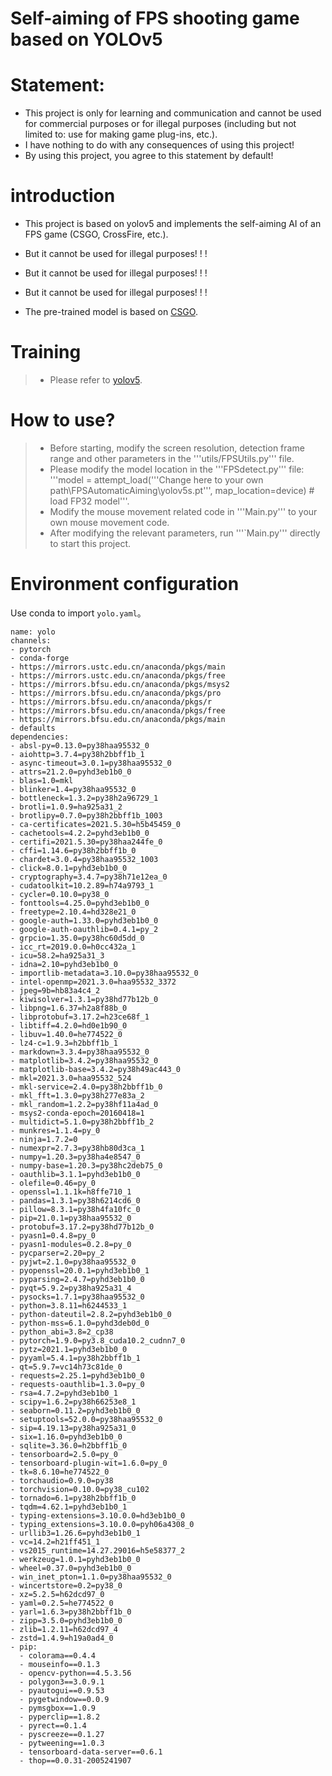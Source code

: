 
# Self-aiming of FPS shooting game based on YOLOv5

# Statement:
- This project is only for learning and communication and cannot be used for commercial purposes or for illegal purposes (including but not limited to: use for making game plug-ins, etc.).
- I have nothing to do with any consequences of using this project!
- By using this project, you agree to this statement by default!

  
# introduction
 -  This project is based on yolov5 and implements the self-aiming AI of an FPS game (CSGO, CrossFire, etc.).
   
 -  But it cannot be used for illegal purposes! ! !
 -  But it cannot be used for illegal purposes! ! !
 -  But it cannot be used for illegal purposes! ! !
   
 -  The pre-trained model is based on [CSGO](https://store.steampowered.com/app/730/CounterStrike_Global_Offensive). 

# Training
  
  > - Please refer to [yolov5](https://github.com/ultralytics/yolov5).

# How to use?
  > - Before starting, modify the screen resolution, detection frame range and other parameters in the '''utils/FPSUtils.py''' file.
  > - Please modify the model location in the '''FPSdetect.py''' file: '''model = attempt_load('''Change here to your own path\FPSAutomaticAiming\yolov5s.pt''', map_location=device) # load FP32 model'''.
  > - Modify the mouse movement related code in '''Main.py''' to your own mouse movement code.
  > - After modifying the relevant parameters, run '''`Main.py''' directly to start this project.


# Environment configuration
 
  Use conda to import ```yolo.yaml```。
  ```
  name: yolo
channels:
  - pytorch
  - conda-forge
  - https://mirrors.ustc.edu.cn/anaconda/pkgs/main
  - https://mirrors.ustc.edu.cn/anaconda/pkgs/free
  - https://mirrors.bfsu.edu.cn/anaconda/pkgs/msys2
  - https://mirrors.bfsu.edu.cn/anaconda/pkgs/pro
  - https://mirrors.bfsu.edu.cn/anaconda/pkgs/r
  - https://mirrors.bfsu.edu.cn/anaconda/pkgs/free
  - https://mirrors.bfsu.edu.cn/anaconda/pkgs/main
  - defaults
dependencies:
  - absl-py=0.13.0=py38haa95532_0
  - aiohttp=3.7.4=py38h2bbff1b_1
  - async-timeout=3.0.1=py38haa95532_0
  - attrs=21.2.0=pyhd3eb1b0_0
  - blas=1.0=mkl
  - blinker=1.4=py38haa95532_0
  - bottleneck=1.3.2=py38h2a96729_1
  - brotli=1.0.9=ha925a31_2
  - brotlipy=0.7.0=py38h2bbff1b_1003
  - ca-certificates=2021.5.30=h5b45459_0
  - cachetools=4.2.2=pyhd3eb1b0_0
  - certifi=2021.5.30=py38haa244fe_0
  - cffi=1.14.6=py38h2bbff1b_0
  - chardet=3.0.4=py38haa95532_1003
  - click=8.0.1=pyhd3eb1b0_0
  - cryptography=3.4.7=py38h71e12ea_0
  - cudatoolkit=10.2.89=h74a9793_1
  - cycler=0.10.0=py38_0
  - fonttools=4.25.0=pyhd3eb1b0_0
  - freetype=2.10.4=hd328e21_0
  - google-auth=1.33.0=pyhd3eb1b0_0
  - google-auth-oauthlib=0.4.1=py_2
  - grpcio=1.35.0=py38hc60d5dd_0
  - icc_rt=2019.0.0=h0cc432a_1
  - icu=58.2=ha925a31_3
  - idna=2.10=pyhd3eb1b0_0
  - importlib-metadata=3.10.0=py38haa95532_0
  - intel-openmp=2021.3.0=haa95532_3372
  - jpeg=9b=hb83a4c4_2
  - kiwisolver=1.3.1=py38hd77b12b_0
  - libpng=1.6.37=h2a8f88b_0
  - libprotobuf=3.17.2=h23ce68f_1
  - libtiff=4.2.0=hd0e1b90_0
  - libuv=1.40.0=he774522_0
  - lz4-c=1.9.3=h2bbff1b_1
  - markdown=3.3.4=py38haa95532_0
  - matplotlib=3.4.2=py38haa95532_0
  - matplotlib-base=3.4.2=py38h49ac443_0
  - mkl=2021.3.0=haa95532_524
  - mkl-service=2.4.0=py38h2bbff1b_0
  - mkl_fft=1.3.0=py38h277e83a_2
  - mkl_random=1.2.2=py38hf11a4ad_0
  - msys2-conda-epoch=20160418=1
  - multidict=5.1.0=py38h2bbff1b_2
  - munkres=1.1.4=py_0
  - ninja=1.7.2=0
  - numexpr=2.7.3=py38hb80d3ca_1
  - numpy=1.20.3=py38ha4e8547_0
  - numpy-base=1.20.3=py38hc2deb75_0
  - oauthlib=3.1.1=pyhd3eb1b0_0
  - olefile=0.46=py_0
  - openssl=1.1.1k=h8ffe710_1
  - pandas=1.3.1=py38h6214cd6_0
  - pillow=8.3.1=py38h4fa10fc_0
  - pip=21.0.1=py38haa95532_0
  - protobuf=3.17.2=py38hd77b12b_0
  - pyasn1=0.4.8=py_0
  - pyasn1-modules=0.2.8=py_0
  - pycparser=2.20=py_2
  - pyjwt=2.1.0=py38haa95532_0
  - pyopenssl=20.0.1=pyhd3eb1b0_1
  - pyparsing=2.4.7=pyhd3eb1b0_0
  - pyqt=5.9.2=py38ha925a31_4
  - pysocks=1.7.1=py38haa95532_0
  - python=3.8.11=h6244533_1
  - python-dateutil=2.8.2=pyhd3eb1b0_0
  - python-mss=6.1.0=pyhd3deb0d_0
  - python_abi=3.8=2_cp38
  - pytorch=1.9.0=py3.8_cuda10.2_cudnn7_0
  - pytz=2021.1=pyhd3eb1b0_0
  - pyyaml=5.4.1=py38h2bbff1b_1
  - qt=5.9.7=vc14h73c81de_0
  - requests=2.25.1=pyhd3eb1b0_0
  - requests-oauthlib=1.3.0=py_0
  - rsa=4.7.2=pyhd3eb1b0_1
  - scipy=1.6.2=py38h66253e8_1
  - seaborn=0.11.2=pyhd3eb1b0_0
  - setuptools=52.0.0=py38haa95532_0
  - sip=4.19.13=py38ha925a31_0
  - six=1.16.0=pyhd3eb1b0_0
  - sqlite=3.36.0=h2bbff1b_0
  - tensorboard=2.5.0=py_0
  - tensorboard-plugin-wit=1.6.0=py_0
  - tk=8.6.10=he774522_0
  - torchaudio=0.9.0=py38
  - torchvision=0.10.0=py38_cu102
  - tornado=6.1=py38h2bbff1b_0
  - tqdm=4.62.1=pyhd3eb1b0_1
  - typing-extensions=3.10.0.0=hd3eb1b0_0
  - typing_extensions=3.10.0.0=pyh06a4308_0
  - urllib3=1.26.6=pyhd3eb1b0_1
  - vc=14.2=h21ff451_1
  - vs2015_runtime=14.27.29016=h5e58377_2
  - werkzeug=1.0.1=pyhd3eb1b0_0
  - wheel=0.37.0=pyhd3eb1b0_0
  - win_inet_pton=1.1.0=py38haa95532_0
  - wincertstore=0.2=py38_0
  - xz=5.2.5=h62dcd97_0
  - yaml=0.2.5=he774522_0
  - yarl=1.6.3=py38h2bbff1b_0
  - zipp=3.5.0=pyhd3eb1b0_0
  - zlib=1.2.11=h62dcd97_4
  - zstd=1.4.9=h19a0ad4_0
  - pip:
    - colorama==0.4.4
    - mouseinfo==0.1.3
    - opencv-python==4.5.3.56
    - polygon3==3.0.9.1
    - pyautogui==0.9.53
    - pygetwindow==0.0.9
    - pymsgbox==1.0.9
    - pyperclip==1.8.2
    - pyrect==0.1.4
    - pyscreeze==0.1.27
    - pytweening==1.0.3
    - tensorboard-data-server==0.6.1
    - thop==0.0.31-2005241907

